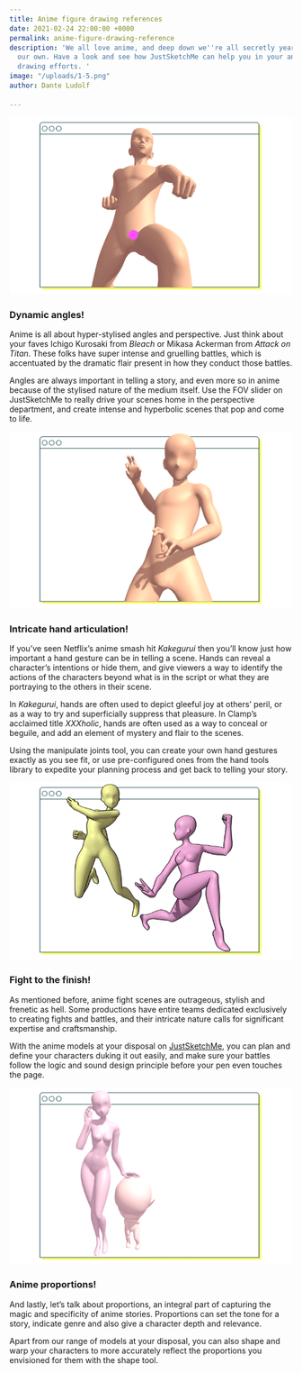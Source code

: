```yaml
---
title: Anime figure drawing references
date: 2021-02-24 22:00:00 +0000
permalink: anime-figure-drawing-reference
description: 'We all love anime, and deep down we''re all secretly yearning to make
  our own. Have a look and see how JustSketchMe can help you in your anime and manga
  drawing efforts. '
image: "/uploads/1-5.png"
author: Dante Ludolf

---
```

![](/uploads/2-7.png)

### Dynamic angles!

Anime is all about hyper-stylised angles and perspective. Just think about your faves Ichigo Kurosaki from _Bleach_ or Mikasa Ackerman from _Attack on Titan_. These folks have super intense and gruelling battles, which is accentuated by the dramatic flair present in how they conduct those battles.

Angles are always important in telling a story, and even more so in anime because of the stylised nature of the medium itself. Use the FOV slider on JustSketchMe to really drive your scenes home in the perspective department, and create intense and hyperbolic scenes that pop and come to life.

![](/uploads/3-7.png)

### Intricate hand articulation!

If you’ve seen Netflix’s anime smash hit _Kakegurui_ then you’ll know just how important a hand gesture can be in telling a scene. Hands can reveal a character’s intentions or hide them, and give viewers a way to identify the actions of the characters beyond what is in the script or what they are portraying to the others in their scene.

In _Kakegurui_, hands are often used to depict gleeful joy at others’ peril, or as a way to try and superficially suppress that pleasure. In Clamp’s acclaimed title _XXXholic_, hands are often used as a way to conceal or beguile, and add an element of mystery and flair to the scenes.

Using the manipulate joints tool, you can create your own hand gestures exactly as you see fit, or use pre-configured ones from the hand tools library to expedite your planning process and get back to telling your story.

![](/uploads/4-7.png)

### Fight to the finish!

As mentioned before, anime fight scenes are outrageous, stylish and frenetic as hell. Some productions have entire teams dedicated exclusively to creating fights and battles, and their intricate nature calls for significant expertise and craftsmanship.

With the anime models at your disposal on [JustSketchMe](https://justsketch.me/), you can plan and define your characters duking it out easily, and make sure your battles follow the logic and sound design principle before your pen even touches the page.

![](/uploads/5-6.png)

### Anime proportions!

And lastly, let’s talk about proportions, an integral part of capturing the magic and specificity of anime stories. Proportions can set the tone for a story, indicate genre and also give a character depth and relevance.

Apart from our range of models at your disposal, you can also shape and warp your characters to more accurately reflect the proportions you envisioned for them with the shape tool.